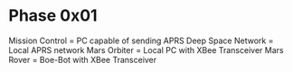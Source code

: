 Phase 0x01
==

Mission Control 	= 	PC capable of sending APRS
Deep Space Network 	= 	Local APRS network
Mars Orbiter		= 	Local PC with XBee Transceiver
Mars Rover 		    =	Boe-Bot with XBee Transceiver
